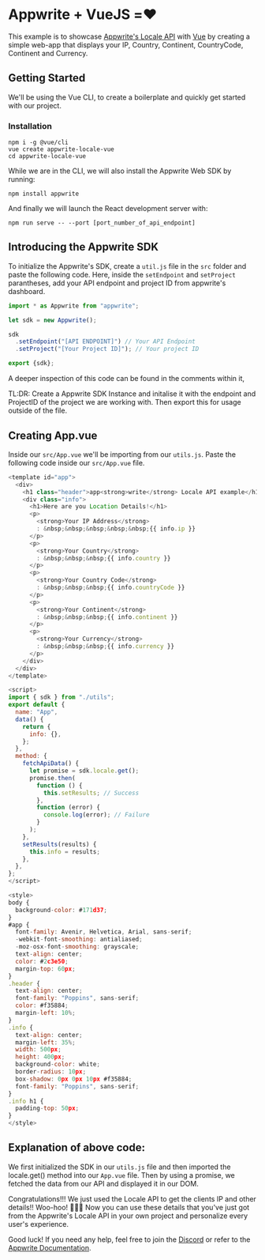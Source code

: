 # Appwrite + VueJS =❤️

This example is to showcase [Appwrite's Locale API](https://appwrite.io/docs/client/locale) with [Vue](https://vuejs.org/) by creating a simple web-app that displays your IP, Country, Continent, CountryCode, Continent and Currency.

## Getting Started

We'll be using the Vue CLI, to create a boilerplate and quickly get started with our project.

### Installation

```shell
npm i -g @vue/cli
vue create appwrite-locale-vue
cd appwrite-locale-vue
```

While we are in the CLI, we will also install the Appwrite Web SDK by running:

```shell
npm install appwrite
```

And finally we will launch the React development server with:

```shell
npm run serve -- --port [port_number_of_api_endpoint]
```

## Introducing the Appwrite SDK

To initialize the Appwrite's SDK, create a `util.js` file in the `src` folder and paste the following code. Here, inside the `setEndpoint` and `setProject` parantheses, add your API endpoint and project ID from appwrite's dashboard.

```js
import * as Appwrite from "appwrite";

let sdk = new Appwrite();

sdk
  .setEndpoint("[API ENDPOINT]") // Your API Endpoint
  .setProject("[Your Project ID]"); // Your project ID

export {sdk};
```

A deeper inspection of this code can be found in the comments within it,

TL:DR: Create a Appwrite SDK Instance and initalise it with the endpoint and ProjectID of the project we are working with. Then export this for usage outside of the file.

## Creating App.vue

Inside our `src/App.vue` we'll be importing from our `utils.js`.
Paste the following code inside our `src/App.vue` file.

```js
<template id="app">
  <div>
    <h1 class="header">app<strong>write</strong> Locale API example</h1>
    <div class="info">
      <h1>Here are you Location Details!</h1>
      <p>
        <strong>Your IP Address</strong>
        : &nbsp;&nbsp;&nbsp;&nbsp;&nbsp;{{ info.ip }}
      </p>
      <p>
        <strong>Your Country</strong>
        : &nbsp;&nbsp;&nbsp;{{ info.country }}
      </p>
      <p>
        <strong>Your Country Code</strong>
        : &nbsp;&nbsp;&nbsp;{{ info.countryCode }}
      </p>
      <p>
        <strong>Your Continent</strong>
        : &nbsp;&nbsp;&nbsp;{{ info.continent }}
      </p>
      <p>
        <strong>Your Currency</strong>
        : &nbsp;&nbsp;&nbsp;{{ info.currency }}
      </p>
    </div>
  </div>
</template>

<script>
import { sdk } from "./utils";
export default {
  name: "App",
  data() {
    return {
      info: {},
    };
  },
  method: {
    fetchApiData() {
      let promise = sdk.locale.get();
      promise.then(
        function () {
          this.setResults; // Success
        },
        function (error) {
          console.log(error); // Failure
        }
      );
    },
    setResults(results) {
      this.info = results;
    },
  },
};
</script>

<style>
body {
  background-color: #171d37;
}
#app {
  font-family: Avenir, Helvetica, Arial, sans-serif;
  -webkit-font-smoothing: antialiased;
  -moz-osx-font-smoothing: grayscale;
  text-align: center;
  color: #2c3e50;
  margin-top: 60px;
}
.header {
  text-align: center;
  font-family: "Poppins", sans-serif;
  color: #f35884;
  margin-left: 10%;
}
.info {
  text-align: center;
  margin-left: 35%;
  width: 500px;
  height: 400px;
  background-color: white;
  border-radius: 10px;
  box-shadow: 0px 0px 10px #f35884;
  font-family: "Poppins", sans-serif;
}
.info h1 {
  padding-top: 50px;
}
</style>
```

## Explanation of above code:

We first initialized the SDK in our `utils.js` file and then imported the locale.get() method into our `App.vue` file.
Then by using a promise, we fetched the data from our API and displayed it in our DOM.

Congratulations!!! We just used the Locale API to get the clients IP and other details!! Woo-hoo! 🥳🥳🥳
Now you can use these details that you've just got from the Appwrite's Locale API in your own project and personalize every user's experience.

Good luck! If you need any help, feel free to join the [Discord](https://appwrite.io/discord) or refer to the [Appwrite Documentation](https://appwrite.io/docs).
